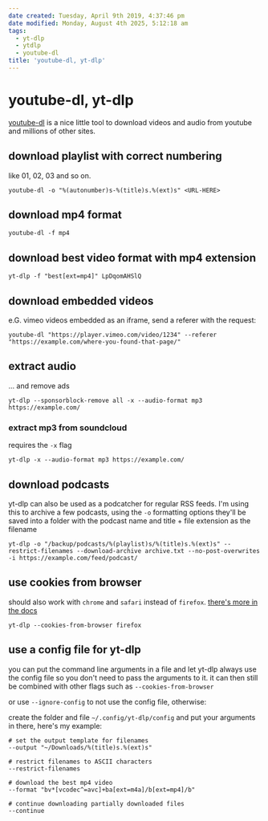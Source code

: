 ```yaml
---
date created: Tuesday, April 9th 2019, 4:37:46 pm
date modified: Monday, August 4th 2025, 5:12:18 am
tags:
  - yt-dlp
  - ytdlp
  - youtube-dl
title: 'youtube-dl, yt-dlp'
---
```


# youtube-dl, yt-dlp

[youtube-dl](https://ytdl-org.github.io/youtube-dl/) is a nice little tool to download videos and audio from youtube and millions of other sites.

## download playlist with correct numbering

like 01, 02, 03 and so on.

```shell
youtube-dl -o "%(autonumber)s-%(title)s.%(ext)s" <URL-HERE>
```

## download mp4 format

```shell
youtube-dl -f mp4
```

## download best video format with mp4 extension

```shell
yt-dlp -f "best[ext=mp4]" LpDqomAHSlQ
```

## download embedded videos

e.G. vimeo videos embedded as an iframe, send a referer with the request:

```
youtube-dl "https://player.vimeo.com/video/1234" --referer "https://example.com/where-you-found-that-page/"
```

## extract audio

... and remove ads

```shell
yt-dlp --sponsorblock-remove all -x --audio-format mp3 https://example.com/
```

### extract mp3 from soundcloud

requires the `-x` flag

```shell
yt-dlp -x --audio-format mp3 https://example.com/
```

## download podcasts

yt-dlp can also be used as a podcatcher for regular RSS feeds. I'm using this to archive a few podcasts, using the `-o` formatting options they'll be saved into a folder with the podcast name and title + file extension as the filename

```shell
yt-dlp -o "/backup/podcasts/%(playlist)s/%(title)s.%(ext)s" --restrict-filenames --download-archive archive.txt --no-post-overwrites -i https://example.com/feed/podcast/
```

## use cookies from browser

should also work with `chrome` and `safari` instead of `firefox`. [there's more in the docs](https://github.com/yt-dlp/yt-dlp/wiki/FAQ#how-do-i-pass-cookies-to-yt-dlp)

```shell
yt-dlp --cookies-from-browser firefox
```

## use a config file for yt-dlp

you can put the command line arguments in a file and let yt-dlp always use the config file so you don't need to pass the arguments to it. it can then still be combined with other flags such as `--cookies-from-browser`

or use `--ignore-config` to not use the config file, otherwise:

create the folder and file `~/.config/yt-dlp/config` and put your arguments in there, here's my example:

```
# set the output template for filenames
--output "~/Downloads/%(title)s.%(ext)s"

# restrict filenames to ASCII characters
--restrict-filenames

# download the best mp4 video
--format "bv*[vcodec^=avc]+ba[ext=m4a]/b[ext=mp4]/b"

# continue downloading partially downloaded files
--continue
```
